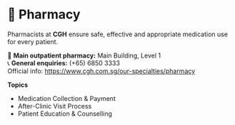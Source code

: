 # 💊 Pharmacy

Pharmacists at **CGH** ensure safe, effective and appropriate medication use for every patient.

📍 **Main outpatient pharmacy:** Main Building, Level 1  
📞 **General enquiries:** (+65) 6850 3333  
Official info: https://www.cgh.com.sg/our-specialties/pharmacy

**Topics**
- Medication Collection & Payment
- After-Clinic Visit Process
- Patient Education & Counselling
